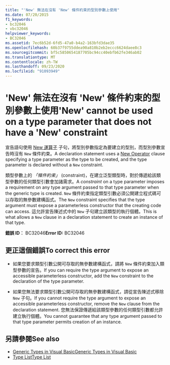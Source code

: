```yaml
---
title: "'New' 無法在沒有 'New' 條件約束的型別參數上使用"
ms.date: 07/20/2015
f1_keywords:
- bc32046
- vbc32046
helpviewer_keywords:
- BC32046
ms.assetid: 7ec6b52d-6fd5-47a0-b4a2-163bfd3dae35
ms.openlocfilehash: 60b37f9755ddea90a810b2eb2eccc6624daee8c3
ms.sourcegitcommit: bf5c5850654187705bc94cc40ebfb62fe346ab02
ms.translationtype: MT
ms.contentlocale: zh-TW
ms.lasthandoff: 09/23/2020
ms.locfileid: "91093949"
---
```

# <a name="new-cannot-be-used-on-a-type-parameter-that-does-not-have-a-new-constraint"></a><span data-ttu-id="6a4b0-102">'New' 無法在沒有 'New' 條件約束的型別參數上使用</span><span class="sxs-lookup"><span data-stu-id="6a4b0-102">'New' cannot be used on a type parameter that does not have a 'New' constraint</span></span>

<span data-ttu-id="6a4b0-103">宣告語句使用 [New 運算子](../language-reference/operators/new-operator.md) 子句，將型別參數指定為要建立的型別，而型別參數宣告時沒有 `New` 條件約束。</span><span class="sxs-lookup"><span data-stu-id="6a4b0-103">A declaration statement uses a [New Operator](../language-reference/operators/new-operator.md) clause specifying a type parameter as the type to be created, and the type parameter is declared without a `New` constraint.</span></span>  
  
 <span data-ttu-id="6a4b0-104">類型參數上的 *「條件約束」* (constraint)，在建立泛型類型時，對於傳遞給該類型參數的任何類型引數會加諸需求。</span><span class="sxs-lookup"><span data-stu-id="6a4b0-104">A *constraint* on a type parameter imposes a requirement on any type argument passed to that type parameter when the generic type is created.</span></span> <span data-ttu-id="6a4b0-105">`New` 條件約束指定類型引數必須公開建立程式碼可以存取的無參數建構函式。</span><span class="sxs-lookup"><span data-stu-id="6a4b0-105">The `New` constraint specifies that the type argument must expose a parameterless constructor that the creating code can access.</span></span> <span data-ttu-id="6a4b0-106">這允許宣告陳述式中的 `New` 子句建立該類型的執行個體。</span><span class="sxs-lookup"><span data-stu-id="6a4b0-106">This is what allows a `New` clause in a declaration statement to create an instance of that type.</span></span>  
  
 <span data-ttu-id="6a4b0-107">**錯誤 ID︰** BC32046</span><span class="sxs-lookup"><span data-stu-id="6a4b0-107">**Error ID:** BC32046</span></span>  
  
## <a name="to-correct-this-error"></a><span data-ttu-id="6a4b0-108">更正這個錯誤</span><span class="sxs-lookup"><span data-stu-id="6a4b0-108">To correct this error</span></span>  
  
- <span data-ttu-id="6a4b0-109">如果您要求類型引數公開可存取的無參數建構函式，請將 `New` 條件約束加入類型參數的宣告。</span><span class="sxs-lookup"><span data-stu-id="6a4b0-109">If you can require the type argument to expose an accessible parameterless constructor, add the `New` constraint to the declaration of the type parameter.</span></span>  
  
- <span data-ttu-id="6a4b0-110">如果您無法要求類型引數公開可存取的無參數建構函式，請從宣告陳述式移除 `New` 子句。</span><span class="sxs-lookup"><span data-stu-id="6a4b0-110">If you cannot require the type argument to expose an accessible parameterless constructor, remove the `New` clause from the declaration statement.</span></span> <span data-ttu-id="6a4b0-111">您無法保證傳遞給該類型參數的任何類型引數都允許建立執行個體。</span><span class="sxs-lookup"><span data-stu-id="6a4b0-111">You cannot guarantee that any type argument passed to that type parameter permits creation of an instance.</span></span>  
  
## <a name="see-also"></a><span data-ttu-id="6a4b0-112">另請參閱</span><span class="sxs-lookup"><span data-stu-id="6a4b0-112">See also</span></span>

- [<span data-ttu-id="6a4b0-113">Generic Types in Visual Basic</span><span class="sxs-lookup"><span data-stu-id="6a4b0-113">Generic Types in Visual Basic</span></span>](../programming-guide/language-features/data-types/generic-types.md)
- [<span data-ttu-id="6a4b0-114">Type List</span><span class="sxs-lookup"><span data-stu-id="6a4b0-114">Type List</span></span>](../language-reference/statements/type-list.md)
